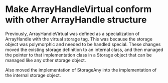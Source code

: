 # Make ArrayHandleVirtual conform with other ArrayHandle structure

Previously, ArrayHandleVirtual was defined as a specialization of
ArrayHandle with the virtual storage tag. This was because the storage
object was polymorphic and needed to be handled special. These changes
moved the existing storage definition to an internal class, and then
managed the pointer to that implementation class in a Storage object that
can be managed like any other storage object.
    
Also moved the implementation of StorageAny into the implementation of the
internal storage object.
